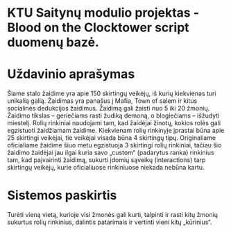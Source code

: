 # KTU Saitynų modulio projektas - Blood on the Clocktower script duomenų bazė.

# Uždavinio aprašymas 
Šiame stalo žaidime yra apie 150 skirtingų veikėjų, iš kurių kiekvienas turi unikalią galią. Žaidimas yra panašus į Mafia, Town of salem ir kitus socialinės dedukcijos žaidimus. Žaidimą gali žaisti nuo 5 iki 20 žmonių. Žaidimo tikslas – geriečiams rasti žudiką demoną, o blogiečiams – išžudyti miestelį.
Rolių rinkiniai naudojami tam, kad žaidėjai žinotų, kokios rolės gali egzistuoti žaidžiamam žaidime. Kiekvienam rolių rinkinyje įprastai būna apie 25 skirtingi veikėjai, tie veikėjai visada būna 4 skirtingų tipų.
Originaliame oficialiame žaidime šiuo metu egzistuoja 3 skirtingi rolių rinkiniai, tačiau šio žaidimo žaidėjai jau ilgai kuria savo „custom“ (padarytus ranka) rinkinius tam, kad paįvairinti žaidimą, sukurti įdomių sąveikų (interactions) tarp skirtingų veikėjų, kurie oficialiuose rinkiniuose niekada nebūna kartu.

# Sistemos paskirtis 
Turėti vieną vietą, kurioje visi žmonės gali kurti, talpinti ir rasti kitų žmonių sukurtus rolių rinkinius, dalintis patarimais ir vertinti vieni kitų „kūrinius“.

